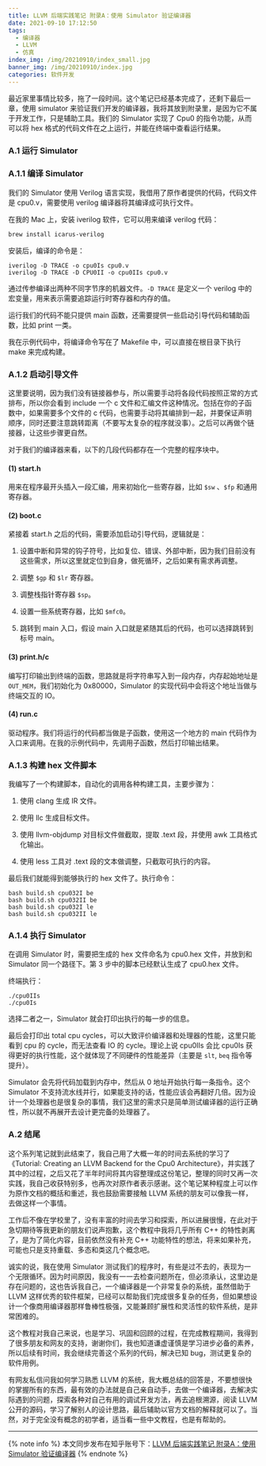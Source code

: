 ```yaml
---
title: LLVM 后端实践笔记 附录A：使用 Simulator 验证编译器
date: 2021-09-10 17:12:50
tags:
  - 编译器
  - LLVM
  - 仿真
index_img: /img/20210910/index_small.jpg
banner_img: /img/20210910/index.jpg
categories: 软件开发
---
```

最近家里事情比较多，拖了一段时间。这个笔记已经基本完成了，还剩下最后一章，使用 simulator 来验证我们开发的编译器，我将其放到附录里，是因为它不属于开发工作，只是辅助工具。我们的 Simulator 实现了 Cpu0 的指令功能，从而可以将 hex 格式的代码文件在之上运行，并能在终端中查看运行结果。

### A.1 运行 Simulator

### A.1.1 编译 Simulator

我们的 Simulator 使用 Verilog 语言实现，我借用了原作者提供的代码，代码文件是 cpu0.v，需要使用 verilog 编译器将其编译成可执行文件。

在我的 Mac 上，安装 iverilog 软件，它可以用来编译 verilog 代码：

```bash
brew install icarus-verilog
```

安装后，编译的命令是：

```shell
iverilog -D TRACE -o cpu0Is cpu0.v
iverilog -D TRACE -D CPU0II -o cpu0IIs cpu0.v
```

通过传参编译出两种不同字节序的机器文件。`-D TRACE` 是定义一个 verilog 中的宏变量，用来表示需要追踪运行时寄存器和内存的值。

运行我们的代码不能只提供 main 函数，还需要提供一些启动引导代码和辅助函数，比如 print 一类。

我在示例代码中，将编译命令写在了 Makefile 中，可以直接在根目录下执行 make 来完成构建。

### A.1.2 启动引导文件

这里要说明，因为我们没有链接器参与，所以需要手动将各段代码按照正常的方式排布，所以你会看到 include 一个 c 文件和汇编文件这种情况。包括在你的子函数中，如果需要多个文件的 c 代码，也需要手动将其编排到一起，并要保证声明顺序，同时还要注意跳转距离（不要写太复杂的程序就没事）。之后可以再做个链接器，让这些步骤更自然。

对于我们的编译器来看，以下的几段代码都存在一个完整的程序块中。

#### (1) start.h

用来在程序最开头插入一段汇编，用来初始化一些寄存器，比如 `$sw` 、`$fp` 和通用寄存器。

#### (2) boot.c

紧接着 start.h 之后的代码，需要添加启动引导代码，逻辑就是：

1. 设置中断和异常的钩子符号，比如复位、错误、外部中断，因为我们目前没有这些需求，所以这里就定位到自身，做死循环，之后如果有需求再调整。

2. 调整 `$gp` 和 `$lr` 寄存器。

3. 调整栈指针寄存器 `$sp`。

4. 设置一些系统寄存器，比如 `$mfc0`。

5. 跳转到 main 入口，假设 main 入口就是紧随其后的代码，也可以选择跳转到标号 main。

#### (3) print.h/c

编写打印输出到终端的函数，思路就是将字符串写入到一段内存，内存起始地址是 `OUT_MEM`，我们初始化为 0x80000，Simulator 的实现代码中会将这个地址当做与终端交互的 IO。

#### (4) run.c

驱动程序。我们将运行的代码都当做是子函数，使用这一个地方的 main 代码作为入口来调用。在我的示例代码中，先调用子函数，然后打印输出结果。

### A.1.3 构建 hex 文件脚本

我编写了一个构建脚本，自动化的调用各种构建工具，主要步骤为：

1. 使用 clang 生成 IR 文件。

2. 使用 llc 生成目标文件。

3. 使用 llvm-objdump 对目标文件做截取，提取 .text 段，并使用 awk 工具格式化输出。

4. 使用 less 工具对 .text 段的文本做调整，只截取可执行的内容。

最后我们就能得到能够执行的 hex 文件了。执行命令：

```shell
bash build.sh cpu032I be
bash build.sh cpu032II be
bash build.sh cpu032I le
bash build.sh cpu032II le
```
### A.1.4 执行 Simulator

在调用 Simulator 时，需要把生成的 hex 文件命名为 cpu0.hex 文件，并放到和 Simulator 同一个路径下。第 3 步中的脚本已经默认生成了 cpu0.hex 文件。

终端执行：

```shell
./cpu0IIs
./cpu0Is
```

选择二者之一，Simulator 就会打印出执行的每一步的信息。

最后会打印出 total cpu cycles，可以大致评价编译器和处理器的性能，这里只能看到 cpu 的 cycle，而无法查看 IO 的 cycle。理论上说 cpu0IIs 会比 cpu0Is 获得更好的执行性能，这个就体现了不同硬件的性能差异（主要是 `slt`, `beq` 指令等提升）。

Simulator 会先将代码加载到内存中，然后从 0 地址开始执行每一条指令。这个 Simulator 不支持流水线并行，如果能支持的话，性能应该会再翻好几倍。因为设计一个处理器也是很复杂的事情，我们这里的需求只是简单测试编译器的运行正确性，所以就不再展开去设计更完备的处理器了。

### A.2 结尾

这个系列笔记就到此结束了，我自己用了大概一年的时间去系统的学习了《Tutorial: Creating an LLVM Backend for the Cpu0 Architecture》，并实践了其中的过程，之后又花了半年时间将其内容整理成这份笔记，整理的同时又再一次实践，我自己收获特别多，也再次对原作者表示感谢。这个笔记某种程度上可以作为原作文档的概括和重述，我也鼓励需要接触 LLVM 系统的朋友可以像我一样，去做这样一个事情。

工作后不像在学校里了，没有丰富的时间去学习和探索，所以进展很慢，在此对于急切期待等我更新的朋友们说声抱歉，这个教程中我将几乎所有 C++ 的特性剥离了，是为了简化内容，目前依然没有补充 C++ 功能特性的想法，将来如果补充，可能也只是支持重载、多态和类这几个概念吧。

诚实的说，我在使用 Simulator 测试我们的程序时，有些是过不去的，表现为一个无限循环。因为时间原因，我没有一一去检查问题所在，但必须承认，这里边是存在问题的，这也告诉我自己，一个编译器是一个非常复杂的系统，虽然借助于 LLVM 这样优秀的软件框架，已经可以帮助我们完成很多复杂的任务，但如果想设计一个像商用编译器那样鲁棒性极强，又能兼顾扩展性和灵活性的软件系统，是非常困难的。

这个教程对我自己来说，也是学习、巩固和回顾的过程，在完成教程期间，我得到了很多朋友和网友的支持，谢谢你们，我也知道谦虚谨慎是学习进步必备的素养，所以后续有时间，我会继续完善这个系列的代码，解决已知 bug，测试更复杂的软件用例。

有网友私信问我如何学习熟悉 LLVM 的系统，我大概总结的回答是，不要想很快的掌握所有的东西，最有效的办法就是自己亲自动手，去做一个编译器，去解决实际遇到的问题，探索各种对自己有用的调试开发方法，再去追根溯源，阅读 LLVM 公开的源码，学习了解别人的设计思路，最后辅助以官方文档的解释就可以了。当然，对于完全没有概念的初学者，适当看一些中文教程，也是有帮助的。

---
{% note info %}
本文同步发布在知乎账号下：[LLVM 后端实践笔记 附录A：使用 Simulator 验证编译器](https://zhuanlan.zhihu.com/p/409067375)
{% endnote %}